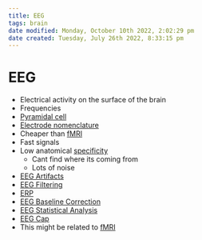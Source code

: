 ```yaml
---
title: EEG
tags: brain
date modified: Monday, October 10th 2022, 2:02:29 pm
date created: Tuesday, July 26th 2022, 8:33:15 pm
---
```


# EEG
- Electrical activity on the surface of the brain
- Frequencies
- [Pyramidal cell](Pyramidal%20cell.md)
- [Electrode nomenclature](Electrode%20nomenclature.md)
- Cheaper than [fMRI](fMRI.md)
- Fast signals
- Low anatomical [specificity](Specificity.md)
	- Cant find where its coming from
	- Lots of noise
- [EEG Artifacts](EEG%20Artifacts.md)
- [EEG Filtering](EEG%20Filtering.md)
- [ERP](ERP.md)
- [EEG Baseline Correction](EEG%20Baseline%20Correction.md)
- [EEG Statistical Analysis](EEG%20Statistical%20Analysis.md)
- [EEG Cap](EEG%20Cap.md)
- This might be related to [fMRI](fMRI.md)

